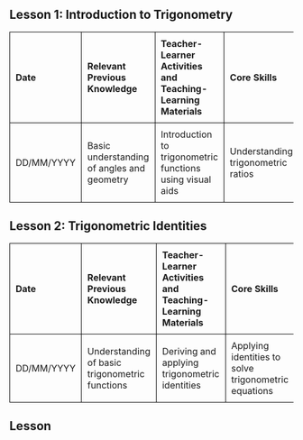 <!DOCTYPE html>
<html>
<head>
<title>Trigonometry Lesson Notes</title>
<style>
    table {
        width: 100%;
        border-collapse: collapse;
    }
    th, td {
        border: 1px solid black;
        padding: 10px;
        text-align: left;
    }
</style>
</head>
<body>

<h2>Lesson 1: Introduction to Trigonometry</h2>
<table>
    <tr>
        <th>Date</th>
        <th>Relevant Previous Knowledge</th>
        <th>Teacher-Learner Activities and Teaching-Learning Materials</th>
        <th>Core Skills</th>
        <th>Objectives and Remarks</th>
        <th>Evaluation</th>
    </tr>
    <tr>
        <td>DD/MM/YYYY</td>
        <td>Basic understanding of angles and geometry</td>
        <td>Introduction to trigonometric functions using visual aids</td>
        <td>Understanding trigonometric ratios</td>
        <td>Identify sine, cosine, and tangent ratios</td>
        <td>Quiz on basic trigonometric concepts</td>
    </tr>
</table>

<h2>Lesson 2: Trigonometric Identities</h2>
<table>
    <tr>
        <th>Date</th>
        <th>Relevant Previous Knowledge</th>
        <th>Teacher-Learner Activities and Teaching-Learning Materials</th>
        <th>Core Skills</th>
        <th>Objectives and Remarks</th>
        <th>Evaluation</th>
    </tr>
    <tr>
        <td>DD/MM/YYYY</td>
        <td>Understanding of basic trigonometric functions</td>
        <td>Deriving and applying trigonometric identities</td>
        <td>Applying identities to solve trigonometric equations</td>
        <td>Master fundamental trigonometric identities</td>
        <td>Problem-solving task on trigonometric identities</td>
    </tr>
</table>

<h2>Lesson
 
